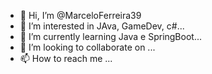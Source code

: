 - 👋 Hi, I’m @MarceloFerreira39
- 👀 I’m interested in JAva, GameDev, c#...
- 🌱 I’m currently learning Java e SpringBoot...
- 💞️ I’m looking to collaborate on ...
- 📫 How to reach me ...

<!---
MarceloFerreira39/MarceloFerreira39 is a ✨ special ✨ repository because its `README.md` (this file) appears on your GitHub profile.
You can click the Preview link to take a look at your changes.
--->
